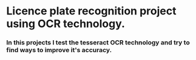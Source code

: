 # Licence plate recognition project using OCR technology.
### In this projects I test the tesseract OCR technology and try to find ways to improve it's accuracy.
